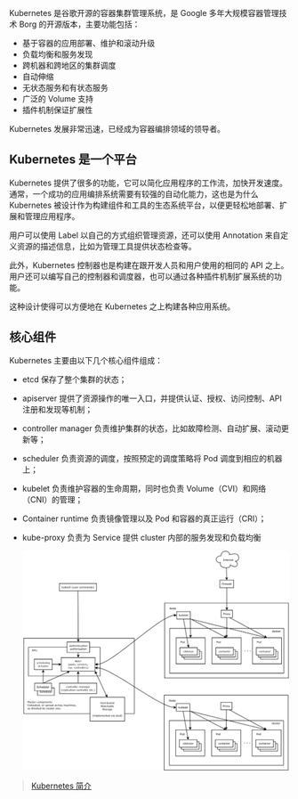Kubernetes 是谷歌开源的容器集群管理系统，是 Google 多年大规模容器管理技术 Borg 的开源版本，主要功能包括：

- 基于容器的应用部署、维护和滚动升级
- 负载均衡和服务发现
- 跨机器和跨地区的集群调度
- 自动伸缩
- 无状态服务和有状态服务
- 广泛的 Volume 支持
- 插件机制保证扩展性

Kubernetes 发展非常迅速，已经成为容器编排领域的领导者。

## Kubernetes 是一个平台

Kubernetes 提供了很多的功能，它可以简化应用程序的工作流，加快开发速度。通常，一个成功的应用编排系统需要有较强的自动化能力，这也是为什么 Kubernetes 被设计作为构建组件和工具的生态系统平台，以便更轻松地部署、扩展和管理应用程序。

用户可以使用 Label 以自己的方式组织管理资源，还可以使用 Annotation 来自定义资源的描述信息，比如为管理工具提供状态检查等。

此外，Kubernetes 控制器也是构建在跟开发人员和用户使用的相同的 API 之上。用户还可以编写自己的控制器和调度器，也可以通过各种插件机制扩展系统的功能。

这种设计使得可以方便地在 Kubernetes 之上构建各种应用系统。

## 核心组件

Kubernetes 主要由以下几个核心组件组成：

- etcd 保存了整个集群的状态；

- apiserver 提供了资源操作的唯一入口，并提供认证、授权、访问控制、API 注册和发现等机制；

- controller manager 负责维护集群的状态，比如故障检测、自动扩展、滚动更新等；

- scheduler 负责资源的调度，按照预定的调度策略将 Pod 调度到相应的机器上；

- kubelet 负责维护容器的生命周期，同时也负责 Volume（CVI）和网络（CNI）的管理；

- Container runtime 负责镜像管理以及 Pod 和容器的真正运行（CRI）；

- kube-proxy 负责为 Service 提供 cluster 内部的服务发现和负载均衡

  ![架构](architecture.png)



> [Kubernetes 简介](https://github.com/feiskyer/kubernetes-handbook/blob/master/introduction/index.md)